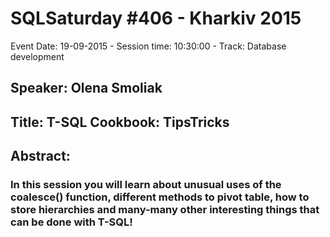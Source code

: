 # SQLSaturday #406 - Kharkiv 2015
Event Date: 19-09-2015 - Session time: 10:30:00 - Track: Database development
## Speaker: Olena Smoliak
## Title: T-SQL Cookbook: TipsTricks
## Abstract:
### In this session you will learn about unusual uses of the coalesce() function, different methods to pivot table, how to store hierarchies and many-many other interesting things that can be done with T-SQL!

